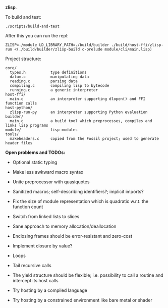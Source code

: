 **zlisp**.

To build and test:
```
./scripts/build-and-test
```

After this you can run the repl:
```
ZLISP=./module LD_LIBRARY_PATH=./build/builder ./build/host-ffi/zlisp-run <(./build/builder/zlisp-build c-prelude module/cli/main.lisp)
```

Project structure:
```
core/
  types.h           type definitions
  datum.c           manipulating data
  reading.c         parsing data
  compiling.c       compiling lisp to bytecode
  running.c         a generic interpreter
host-ffi/
  main.c            an interpreter supporting dlopen() and FFI function calls
host-python/
  zlisp-run-py      an interpreter supporting Python evaluation
builder/
  main.c            a build tool which preprocesses, compiles and links lisp programs
module/             lisp modules
tools/
  makeheaders.c     copied from the Fossil project; used to generate header files
```

**Open problems and TODOs:**
- Optional static typing

- Make less awkward macro syntax
- Unite preprocessor with quasiquotes
- Sanitized macros; self-describing identifiers?; implicit imports?

- Fix the size of module representation which is quadratic w.r.t. the function count
- Switch from linked lists to slices
- Sane approach to memory allocation/deallocation
- Enclosing frames should be error-resistant and zero-cost
- Implement closure by value?

- Loops
- Tail recursive calls
- The yield structure should be flexible; i.e. possibility to call a routine and intercept its host calls

- Try hosting by a compiled language
- Try hosting by a constrained environment like bare metal or shader
